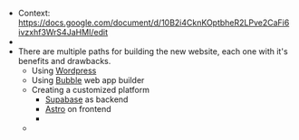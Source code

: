 - Context: https://docs.google.com/document/d/10B2i4CknKOptbheR2LPve2CaFi6ivzxhf3WrS4JaHMI/edit
-
- There are multiple paths for building the new website, each one with it's benefits and drawbacks.
	- Using [Wordpress](https://wordpress.org/)
	- Using [Bubble](https://bubble.io/) web app builder
	- Creating a customized platform
		- [Supabase](https://supabase.com/) as backend
		- [Astro](https://astro.build/) on frontend
		-
	-